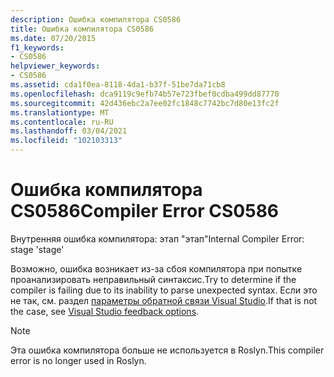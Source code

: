 ```yaml
---
description: Ошибка компилятора CS0586
title: Ошибка компилятора CS0586
ms.date: 07/20/2015
f1_keywords:
- CS0586
helpviewer_keywords:
- CS0586
ms.assetid: cda1f0ea-8118-4da1-b37f-51be7da71cb8
ms.openlocfilehash: dca9119c9efb74b57e723fbef0cdba499dd87770
ms.sourcegitcommit: 42d436ebc2a7ee02fc1848c7742bc7d80e13fc2f
ms.translationtype: MT
ms.contentlocale: ru-RU
ms.lasthandoff: 03/04/2021
ms.locfileid: "102103313"
---
```

# <a name="compiler-error-cs0586"></a><span data-ttu-id="c0602-103">Ошибка компилятора CS0586</span><span class="sxs-lookup"><span data-stu-id="c0602-103">Compiler Error CS0586</span></span>

<span data-ttu-id="c0602-104">Внутренняя ошибка компилятора: этап "этап"</span><span class="sxs-lookup"><span data-stu-id="c0602-104">Internal Compiler Error: stage 'stage'</span></span>

 <span data-ttu-id="c0602-105">Возможно, ошибка возникает из-за сбоя компилятора при попытке проанализировать неправильный синтаксис.</span><span class="sxs-lookup"><span data-stu-id="c0602-105">Try to determine if the compiler is failing due to its inability to parse unexpected syntax.</span></span> <span data-ttu-id="c0602-106">Если это не так, см. раздел [параметры обратной связи Visual Studio](/visualstudio/ide/feedback-options).</span><span class="sxs-lookup"><span data-stu-id="c0602-106">If that is not the case, see [Visual Studio feedback options](/visualstudio/ide/feedback-options).</span></span>

> [!NOTE]
> <span data-ttu-id="c0602-107">Эта ошибка компилятора больше не используется в Roslyn.</span><span class="sxs-lookup"><span data-stu-id="c0602-107">This compiler error is no longer used in Roslyn.</span></span>
